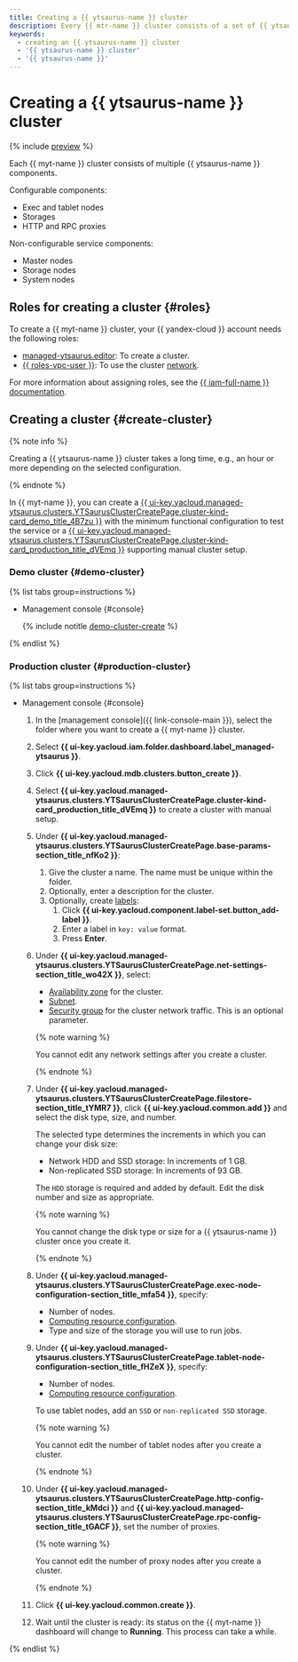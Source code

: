```yaml
---
title: Creating a {{ ytsaurus-name }} cluster
description: Every {{ mtr-name }} cluster consists of a set of {{ ytsaurus-name }} components, each of which can be represented in multiple instances. The instances may reside in different availability zones.
keywords:
  - creating an {{ ytsaurus-name }} cluster
  - '{{ ytsaurus-name }} cluster'
  - '{{ ytsaurus-name }}'
---
```


# Creating a {{ ytsaurus-name }} cluster

{% include [preview](../../_includes/managed-ytsaurus/note-preview.md) %}

Each {{ myt-name }} cluster consists of multiple {{ ytsaurus-name }} components.

Configurable components:
* Exec and tablet nodes
* Storages
* HTTP and RPC proxies

Non-configurable service components:
* Master nodes
* Storage nodes
* System nodes

## Roles for creating a cluster {#roles}

To create a {{ myt-name }} cluster, your {{ yandex-cloud }} account needs the following roles:

* [managed-ytsaurus.editor](../security/index.md#managed-ytsaurus-editor): To create a cluster.
* [{{ roles-vpc-user }}](../../vpc/security/index.md#vpc-user): To use the cluster [network](../../vpc/concepts/network.md#network).

For more information about assigning roles, see the [{{ iam-full-name }} documentation](../../iam/operations/roles/grant.md).

## Creating a cluster {#create-cluster}

{% note info %}

Creating a {{ ytsaurus-name }} cluster takes a long time, e.g., an hour or more depending on the selected configuration.

{% endnote %}

In {{ myt-name }}, you can create a [{{ ui-key.yacloud.managed-ytsaurus.clusters.YTSaurusClusterCreatePage.cluster-kind-card_demo_title_4B7zu }}](#demo-cluster) with the minimum functional configuration to test the service or a [{{ ui-key.yacloud.managed-ytsaurus.clusters.YTSaurusClusterCreatePage.cluster-kind-card_production_title_dVEmq }}](#production-cluster) supporting manual cluster setup. 

### Demo cluster {#demo-cluster}

{% list tabs group=instructions %}

- Management console {#console}

  {% include notitle [demo-cluster-create](../../_includes/managed-ytsaurus/demo-cluster-create.md) %}

{% endlist %}

### Production cluster {#production-cluster}

{% list tabs group=instructions %}

- Management console {#console}

    1. In the [management console]({{ link-console-main }}), select the folder where you want to create a {{ myt-name }} cluster.
    1. Select **{{ ui-key.yacloud.iam.folder.dashboard.label_managed-ytsaurus }}**.
    1. Click **{{ ui-key.yacloud.mdb.clusters.button_create }}**.
    1. Select **{{ ui-key.yacloud.managed-ytsaurus.clusters.YTSaurusClusterCreatePage.cluster-kind-card_production_title_dVEmq }}** to create a cluster with manual setup.
    1. Under **{{ ui-key.yacloud.managed-ytsaurus.clusters.YTSaurusClusterCreatePage.base-params-section_title_nfKo2 }}**:
        1. Give the cluster a name. The name must be unique within the folder.
        1. Optionally, enter a description for the cluster.
        1. Optionally, create [labels](../../resource-manager/concepts/labels.md):
            1. Click **{{ ui-key.yacloud.component.label-set.button_add-label }}**.
            1. Enter a label in `key: value` format.
            1. Press **Enter**.

    1. Under **{{ ui-key.yacloud.managed-ytsaurus.clusters.YTSaurusClusterCreatePage.net-settings-section_title_wo42X }}**, select:
       * [Availability zone](../../overview/concepts/geo-scope.md) for the cluster.
       * [Subnet](../../vpc/operations/subnet-create.md).
       * [Security group](../../vpc/concepts/security-groups.md) for the cluster network traffic. This is an optional parameter.

       {% note warning %}
       
       You cannot edit any network settings after you create a cluster.
       
       {% endnote %}

    1. Under **{{ ui-key.yacloud.managed-ytsaurus.clusters.YTSaurusClusterCreatePage.filestore-section_title_tYMR7 }}**, click **{{ ui-key.yacloud.common.add }}** and select the disk type, size, and number.

       The selected type determines the increments in which you can change your disk size:
          * Network HDD and SSD storage: In increments of 1 GB.
          * Non-replicated SSD storage: In increments of 93 GB.

       The `HDD` storage is required and added by default. Edit the disk number and size as appropriate.

       {% note warning %}
       
       You cannot change the disk type or size for a {{ ytsaurus-name }} cluster once you create it.
       
       {% endnote %}
    
    1. Under **{{ ui-key.yacloud.managed-ytsaurus.clusters.YTSaurusClusterCreatePage.exec-node-configuration-section_title_mfa54 }}**, specify:
       * Number of nodes.
       * [Computing resource configuration](../concepts/component-types.md#exec-node).
       * Type and size of the storage you will use to run jobs.

    1. Under **{{ ui-key.yacloud.managed-ytsaurus.clusters.YTSaurusClusterCreatePage.tablet-node-configuration-section_title_fHZeX }}**, specify:
       * Number of nodes.
       * [Computing resource configuration](../concepts/component-types.md#tablet-node).

       To use tablet nodes, add an `SSD` or `non-replicated SSD` storage.

       {% note warning %}
       
       You cannot edit the number of tablet nodes after you create a cluster.
       
       {% endnote %}
    
    1. Under **{{ ui-key.yacloud.managed-ytsaurus.clusters.YTSaurusClusterCreatePage.http-config-section_title_kMdci }}** and **{{ ui-key.yacloud.managed-ytsaurus.clusters.YTSaurusClusterCreatePage.rpc-config-section_title_tGACF }}**, set the number of proxies.

       {% note warning %}
       
       You cannot edit the number of proxy nodes after you create a cluster.
       
       {% endnote %}

    1. Click **{{ ui-key.yacloud.common.create }}**.
    1. Wait until the cluster is ready: its status on the {{ myt-name }} dashboard will change to **Running**. This process can take a while.

{% endlist %}